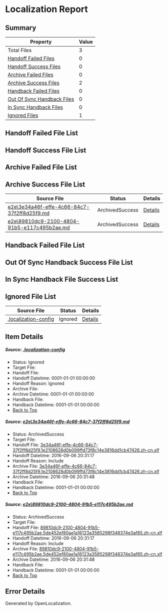 # <a name='report-top'></a> Localization Report

## Summary
 Property | Value 
 -------- | ----- 
 Total Files | 3
[ Handoff Failed Files ](#handoff-failed-list)| 0
[ Handoff Success Files ](#handoff-success-list)| 0
[ Archive Failed Files ](#archive-failed-list)| 0
[ Archive Success Files ](#archive-success-list)| 2
[ Handback Failed Files ](#handback-failed-list)| 0
[ Out Of Sync Handback Files ](#outofsync-handback-success-list)| 0
[ In Sync Handback Files ](#insync-handback-success-list)| 0
[ Ignored Files ](#ignored-list)| 1

## <a name='handoff-failed-list'></a> Handoff Failed File List

## <a name='handoff-success-list'></a> Handoff Success File List

## <a name='archive-failed-list'></a> Archive Failed File List

## <a name='archive-success-list'></a> Archive Success File List
 Source File | Status | Details 
 ----------- | ------ | ------- 
 [e2e\3e34a46f-effe-4c66-84c7-37f2ff8d25f9.md](https://github.com/OpenLocalizationTestOrg/ol-test0/blob/c4f1d1307f7126545fb6f90951a52f92ee1b5048/e2e/3e34a46f-effe-4c66-84c7-37f2ff8d25f9.md) | ArchivedSuccess | [Details](#c607dda1bbdf397dcbe5041212fce4b85b1a806d1)
 [e2e\89810dc9-2100-4804-91b5-e117c495b2ae.md](https://github.com/OpenLocalizationTestOrg/ol-test0/blob/c4f1d1307f7126545fb6f90951a52f92ee1b5048/e2e/89810dc9-2100-4804-91b5-e117c495b2ae.md) | ArchivedSuccess | [Details](#351b438ebd602d4140d6ab55b355bfc8d962035d2)

## <a name='handback-failed-list'></a> Handback Failed File List

## <a name='outofsync-handback-success-list'></a> Out Of Sync Handback Success File List

## <a name='insync-handback-success-list'></a> In Sync Handback File Success List

## <a name='ignored-list'></a> Ignored File List
 Source File | Status | Details 
 ----------- | ------ | ------- 
 [.localization-config](https://github.com/OpenLocalizationTestOrg/ol-test0/blob/c4f1d1307f7126545fb6f90951a52f92ee1b5048/.localization-config) | Ignored | [Details](#3d4f252ac210baf56311d7e97dcc2db10974dbd20)

## Item Details
##### <a name='3d4f252ac210baf56311d7e97dcc2db10974dbd20'></a> Source: [.localization-config](https://github.com/OpenLocalizationTestOrg/ol-test0/blob/c4f1d1307f7126545fb6f90951a52f92ee1b5048/.localization-config)
* Status: Ignored
* Target File: 
* Handoff File: 
* Handoff Datetime: 0001-01-01 00:00:00
* Handoff Reason: Ignored
* Archive File: 
* Archive Datetime: 0001-01-01 00:00:00
* Handback File: 
* Handback Datetime: 0001-01-01 00:00:00
* [Back to Top](#report-top)

##### <a name='c607dda1bbdf397dcbe5041212fce4b85b1a806d1'></a> Source: [e2e\3e34a46f-effe-4c66-84c7-37f2ff8d25f9.md](https://github.com/OpenLocalizationTestOrg/ol-test0/blob/c4f1d1307f7126545fb6f90951a52f92ee1b5048/e2e/3e34a46f-effe-4c66-84c7-37f2ff8d25f9.md)
* Status: ArchivedSuccess
* Target File: 
* Handoff File: [3e34a46f-effe-4c66-84c7-37f2ff8d25f9.1e2108628d0b099ffd73f8c14e3816dd1cb47426.zh-cn.xlf](https://github.com/OpenLocalizationTestOrg/ol-test0-handoff/blob/28aa36106da9cc336b13ec2e20ea6ede1b106d41/ol-handoff/OpenLocalizationTestOrg/ol-test0-zhcn/ci/ht/3e34a46f-effe-4c66-84c7-37f2ff8d25f9.1e2108628d0b099ffd73f8c14e3816dd1cb47426.zh-cn.xlf)
* Handoff Datetime: 2016-09-06 20:31:17
* Handoff Reason: Include
* Archive File: [3e34a46f-effe-4c66-84c7-37f2ff8d25f9.1e2108628d0b099ffd73f8c14e3816dd1cb47426.zh-cn.xlf](https://github.com/OpenLocalizationTestOrg/ol-test0-handoff/blob/158c18c4f8ca89260c02012789d2dd84c6963e45/ol-archive/OpenLocalizationTestOrg/ol-test0-zhcn/ci/ht/3e34a46f-effe-4c66-84c7-37f2ff8d25f9.1e2108628d0b099ffd73f8c14e3816dd1cb47426.zh-cn.xlf)
* Archive Datetime: 2016-09-06 20:31:48
* Handback File: 
* Handback Datetime: 0001-01-01 00:00:00
* [Back to Top](#report-top)

##### <a name='351b438ebd602d4140d6ab55b355bfc8d962035d2'></a> Source: [e2e\89810dc9-2100-4804-91b5-e117c495b2ae.md](https://github.com/OpenLocalizationTestOrg/ol-test0/blob/c4f1d1307f7126545fb6f90951a52f92ee1b5048/e2e/89810dc9-2100-4804-91b5-e117c495b2ae.md)
* Status: ArchivedSuccess
* Target File: 
* Handoff File: [89810dc9-2100-4804-91b5-e117c495b2ae.5de452ef80ae1a16123a3585298f348374e3af85.zh-cn.xlf](https://github.com/OpenLocalizationTestOrg/ol-test0-handoff/blob/28aa36106da9cc336b13ec2e20ea6ede1b106d41/ol-handoff/OpenLocalizationTestOrg/ol-test0-zhcn/ci/ht/89810dc9-2100-4804-91b5-e117c495b2ae.5de452ef80ae1a16123a3585298f348374e3af85.zh-cn.xlf)
* Handoff Datetime: 2016-09-06 20:31:17
* Handoff Reason: Include
* Archive File: [89810dc9-2100-4804-91b5-e117c495b2ae.5de452ef80ae1a16123a3585298f348374e3af85.zh-cn.xlf](https://github.com/OpenLocalizationTestOrg/ol-test0-handoff/blob/158c18c4f8ca89260c02012789d2dd84c6963e45/ol-archive/OpenLocalizationTestOrg/ol-test0-zhcn/ci/ht/89810dc9-2100-4804-91b5-e117c495b2ae.5de452ef80ae1a16123a3585298f348374e3af85.zh-cn.xlf)
* Archive Datetime: 2016-09-06 20:31:48
* Handback File: 
* Handback Datetime: 0001-01-01 00:00:00
* [Back to Top](#report-top)


## Error Details

Generated by OpenLocalization.
